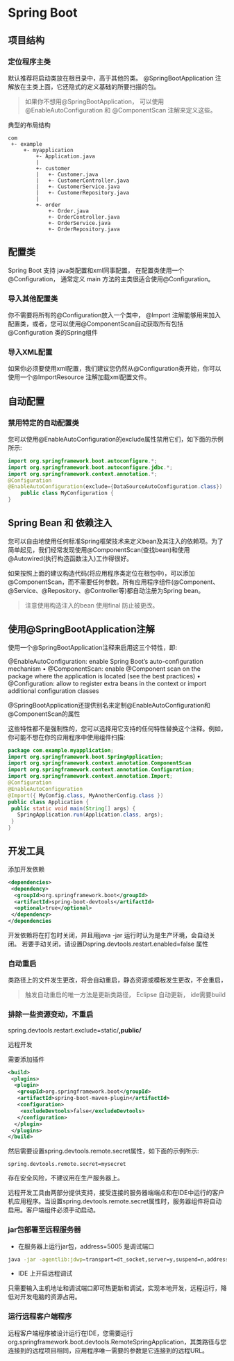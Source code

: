# Spring Boot

## 项目结构

### 定位程序主类

默认推荐将启动类放在根目录中，高于其他的类。 @SpringBootApplication 注解放在主类上面，它还隐式的定义基础的所要扫描的包。

> 如果你不想用@SpringBootApplication， 可以使用@EnableAutoConfiguration 和 @ComponentScan 注解来定义这些。

典型的布局结构

```
com
 +- example
     +- myapplication
         +- Application.java
         |
         +- customer
         |   +- Customer.java
         |   +- CustomerController.java
         |   +- CustomerService.java
         |   +- CustomerRepository.java
         |
         +- order
             +- Order.java
             +- OrderController.java
             +- OrderService.java
             +- OrderRepository.java
```



## 配置类

Spring Boot 支持 java类配置和xml同事配置， 在配置类使用一个@Configuration， 通常定义 main 方法的主类很适合使用@Configuration。

### 导入其他配置类

你不需要将所有的@Configuration放入一个类中， @Import 注解能够用来加入配置类，或者，您可以使用@ComponentScan自动获取所有包括 @Configuration 类的Spring组件

### 导入XML配置

如果你必须要使用xml配置，我们建议您仍然从@Configuration类开始，你可以使用一个@ImportResource 注解加载xml配置文件。



## 自动配置

### 禁用特定的自动配置类

您可以使用@EnableAutoConfiguration的exclude属性禁用它们，如下面的示例所示:

```java
import org.springframework.boot.autoconfigure.*;
import org.springframework.boot.autoconfigure.jdbc.*;
import org.springframework.context.annotation.*;
@Configuration
@EnableAutoConfiguration(exclude={DataSourceAutoConfiguration.class})
	public class MyConfiguration {
}

```



## Spring Bean 和 依赖注入

您可以自由地使用任何标准Spring框架技术来定义bean及其注入的依赖项。为了简单起见，我们经常发现使用@ComponentScan(查找bean)和使用@Autowired(执行构造函数注入)工作得很好。

如果按照上面的建议构造代码(将应用程序类定位在根包中)，可以添加@ComponentScan，而不需要任何参数。所有应用程序组件(@Component、@Service、@Repository、@Controller等)都自动注册为Spring bean。

> 注意使用构造注入的bean 使用final 防止被更改。

## 使用@SpringBootApplication注解

使用一个@SpringBootApplication注释来启用这三个特性，即:

 @EnableAutoConfiguration: enable Spring Boot’s auto-configuration mechanism
• @ComponentScan: enable @Component scan on the package where the application is located (see the best practices)
• @Configuration: allow to register extra beans in the context or import additional configuration classes

@SpringBootApplication还提供别名来定制@EnableAutoConfiguration和@ComponentScan的属性

这些特性都不是强制性的，您可以选择用它支持的任何特性替换这个注释。例如，你可能不想在你的应用程序中使用组件扫描:

```java
package com.example.myapplication;
import org.springframework.boot.SpringApplication;
import org.springframework.context.annotation.ComponentScan
import org.springframework.context.annotation.Configuration;
import org.springframework.context.annotation.Import;
@Configuration
@EnableAutoConfiguration
@Import({ MyConfig.class, MyAnotherConfig.class })
public class Application {
 public static void main(String[] args) {
   SpringApplication.run(Application.class, args);
 }
}
```



## 开发工具

添加开发依赖

```xml
<dependencies>
 <dependency>
  <groupId>org.springframework.boot</groupId>
  <artifactId>spring-boot-devtools</artifactId>
  <optional>true</optional>
 </dependency>
</dependencies
```

开发依赖将在打包时关闭，并且用java -jar 运行时认为是生产环境，会自动关闭。 若要手动关闭，请设置Dspring.devtools.restart.enabled=false 属性

### 自动重启

类路径上的文件发生更改，将会自动重启，静态资源或模板发生更改，不会重启，

> 触发自动重启的唯一方法是更新类路径， Eclipse 自动更新， ide需要build

### 排除一些资源变动，不重启

spring.devtools.restart.exclude=static/**,public/**

远程开发

需要添加插件

```xml
<build>
 <plugins>
  <plugin>
   <groupId>org.springframework.boot</groupId>
   <artifactId>spring-boot-maven-plugin</artifactId>
   <configuration>
    <excludeDevtools>false</excludeDevtools>
   </configuration>
  </plugin>
 </plugins>
</build>

```

然后需要设置spring.devtools.remote.secret属性，如下面的示例所示:

```properties
spring.devtools.remote.secret=mysecret
```

存在安全风险，不建议用在生产服务器上。

远程开发工具由两部分提供支持，接受连接的服务器端端点和在IDE中运行的客户机应用程序。当设置spring.devtools.remote.secret属性时，服务器组件将自动启用。客户端组件必须手动启动。

### jar包部署至远程服务器

* 在服务器上运行jar包，address=5005 是调试端口

```bash
java -jar -agentlib:jdwp=transport=dt_socket,server=y,suspend=n,address=5005 demo-0.0.1-SNAPSHOT.jar
```

* IDE 上开启远程调试

只需要输入主机地址和调试端口即可热更新和调试，实现本地开发，远程运行，降低对开发电脑的资源占用。



### 运行远程客户端程序

远程客户端程序被设计运行在IDE，您需要运行org.springframework.boot.devtools.RemoteSpringApplication，其类路径与您连接到的远程项目相同，应用程序唯一需要的参数是它连接到的远程URL。

